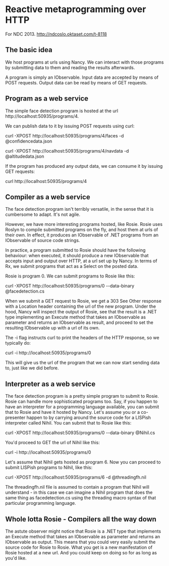 # Reactive metaprogramming over HTTP

For NDC 2013. http://ndcoslo.oktaset.com/t-8118


## The basic idea

We host programs at urls using Nancy. We can interact with those programs by submitting data to them and reading the results afterwards.

A program is simply an IObservable. Input data are accepted by means of POST requests. Output data can be read by means of GET requests.


## Program as a web service

The simple face detection program is hosted at the url http://localhost:50935/programs/4.

We can publish data to it by issuing POST requests using curl:

curl -XPOST http://localhost:50935/programs/4/faces -d @confidencedata.json

curl -XPOST http://localhost:50935/programs/4/navdata -d @altitudedata.json

If the program has produced any output data, we can consume it by issuing GET requests:

curl http://localhost:50935/programs/4



## Compiler as a web service

The face detection program isn't terribly versatile, in the sense that it is cumbersome to adapt. It's not agile.

However, we have more interesting programs hosted, like Rosie. Rosie uses Roslyn to compile submitted programs on the fly, and host them at urls of their own. In effect, it produces an IObservable of .NET programs from an IObservable of source code strings. 

In practice, a program submitted to Rosie should have the following behaviour: when executed, it should produce a new IObservable that accepts input and output over HTTP, at a url set up by Nancy. In terms of Rx, we submit programs that act as a Select on the posted data.

Rosie is program 0. We can submit programs to Rosie like this:

curl -XPOST http://localhost:50935/programs/0 --data-binary @facedetection.cs

When we submit a GET request to Rosie, we get a 303 See Other response with a Location header containing the url of the new program. Under the hood, Nancy will inspect the output of Rosie, see that the result is a .NET type implementing an Execute method that takes an IObservable as parameter and returns an IObservable as result, and proceed to set the resulting IObservable up with a url of its own.

The -i flag instructs curl to print the headers of the HTTP response, so we typically do:

curl -i http://localhost:50935/programs/0 

This will give us the url of the program that we can now start sending data to, just like we did before.



## Interpreter as a web service

The face detection program is a pretty simple program to submit to Rosie. Rosie can handle more sophisticated programs too. Say, if you happen to have an interpreter for a programming language available, you can submit that to Rosie and have it hosted by Nancy. Let's assume you or a co-presenter happen to by carrying around the source code for a LISPish interpreter called Nihil. You can submit that to Rosie like this:

curl -XPOST http://localhost:50935/programs/0 --data-binary @Nihil.cs

You'd proceed to GET the url of Nihil like this:

curl -i http://localhost:50935/programs/0

Let's assume that Nihil gets hosted as program 6. Now you can proceed to submit LISPish programs to Nihil, like this:

curl -XPOST http://localhost:50935/programs/6 -d @threadingfh.nil

The threadingfh.nil file is assumed to contain a program that Nihil will understand - in this case we can imagine a Nihil program that does the same thing as facedetection.cs using the threading macro syntax of that particular programming language.



## Whole lotta Rosie - Compilers all the way down

The astute observer might notice that Rosie is a .NET type that implements an Execute method that takes an IObservable as parameter and returns an IObservable as output. This means that you could very easily submit the source code for Rosie to Rosie. What you get is a new manifestation of Rosie hosted at a new url. And you could keep on doing so for as long as you'd like.
